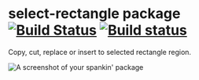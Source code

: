 # select-rectangle package [![Build Status](https://travis-ci.org/hmatsuda/select-rectangle.svg?branch=master)](https://travis-ci.org/hmatsuda/select-rectangle) [![Build status](https://ci.appveyor.com/api/projects/status/ocqrj3udf4ta6oky)](https://ci.appveyor.com/project/hmatsuda/select-rectangle)


Copy, cut, replace or insert to selected rectangle region.

![A screenshot of your spankin' package](http://f.cl.ly/items/2B3x3u0O3C3R2m2y303U/select_rectangle480.gif)
